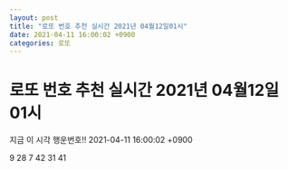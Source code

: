 ```yaml
---
layout: post
title: "로또 번호 추천 실시간 2021년 04월12일01시"
date: 2021-04-11 16:00:02 +0900
categories: 로또
---
```


# 로또 번호 추천 실시간 2021년 04월12일01시

지금 이 시각 행운번호!! 2021-04-11 16:00:02 +0900

 9  28  7  42  31  41 

